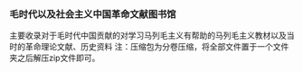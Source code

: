 ### 毛时代以及社会主义中国革命文献图书馆
主要收录对于毛时代中国贡献的对学习马列毛主义有帮助的马列毛主义教材以及当时的革命理论文献、历史资料
注：压缩包为分卷压缩，将全部文件置于一个文件夹之后解压zip文件即可。

<!--
**mlmlearner/mlmlearner** is a ✨ _special_ ✨ repository because its `README.md` (this file) appears on your GitHub profile.

Here are some ideas to get you started:

- 🔭 I’m currently working on ...
- 🌱 I’m currently learning ...
- 👯 I’m looking to collaborate on ...
- 🤔 I’m looking for help with ...
- 💬 Ask me about ...
- 📫 How to reach me: ...
- 😄 Pronouns: ...
- ⚡ Fun fact: ...
-->
